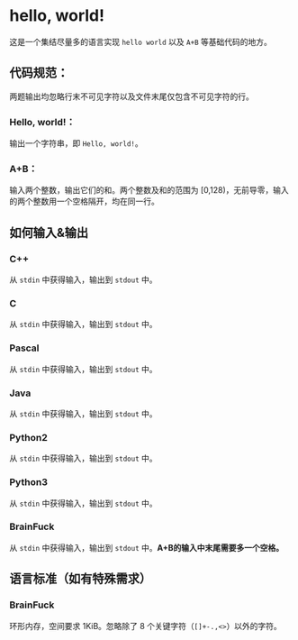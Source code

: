 # hello, world!
这是一个集结尽量多的语言实现 `hello world` 以及 `A+B` 等基础代码的地方。

## 代码规范：
两题输出均忽略行末不可见字符以及文件末尾仅包含不可见字符的行。
### Hello, world!：
输出一个字符串，即 `Hello, world!`。
### A+B：
输入两个整数，输出它们的和。两个整数及和的范围为 [0,128)，无前导零，输入的两个整数用一个空格隔开，均在同一行。

## 如何输入&输出
### C++
从 `stdin` 中获得输入，输出到 `stdout` 中。
### C
从 `stdin` 中获得输入，输出到 `stdout` 中。
### Pascal
从 `stdin` 中获得输入，输出到 `stdout` 中。
### Java
从 `stdin` 中获得输入，输出到 `stdout` 中。
### Python2
从 `stdin` 中获得输入，输出到 `stdout` 中。
### Python3
从 `stdin` 中获得输入，输出到 `stdout` 中。
### BrainFuck
从 `stdin` 中获得输入，输出到 `stdout` 中。**A+B的输入中末尾需要多一个空格。**

## 语言标准（如有特殊需求）
### BrainFuck
环形内存，空间要求 1KiB。忽略除了 8 个关键字符（`[]+-.,<>`）以外的字符。
